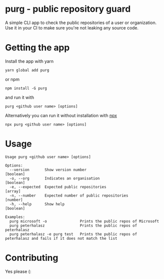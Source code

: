 # purg - public repository guard
A simple CLI app to check the public repositories of a user or organization.
Use it in your CI to make sure you're not leaking any source code.

# Getting the app
Install the app with yarn

```
yarn global add purg
```

or npm

```
npm install -G purg
```

and run it with

```
purg <github user name> [options]
```

Alternatively you can run it without installation with [npx](https://www.npmjs.com/package/npx)

```
npx purg <github user name> [options]
```

# Usage

```
Usage purg <github user name> [options]

Options:
  --version       Show version number                                  [boolean]
  -o, --org       Indicates an organisation                            [boolean]
  -e, --expected  Expected public repositories                           [array]
  -n, --number    Expected number of public repositories                [number]
  -h, --help      Show help                                            [boolean]

Examples:
  purg microsoft -o               Prints the public repos of Microsoft
  purg peterhalasz                Prints the public repos of peterhalasz
  purg peterhalasz -e purg test   Prints the public repos of peterhalasz and fails if it does not match the list
```

# Contributing
Yes please (: